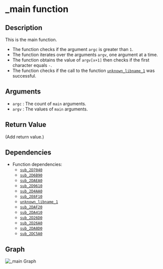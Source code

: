 # \_main function

## Description

This is the main function.

* The function checks if the argument `argc` is greater than `1`.
* The function iterates over the arguments `argv`, one argument at a time.
* The function obtains the value of `argv[x+1]` then checks if the first character equals `-`.
* The function checks if the call to the function [`unknown_libname_1`](unknown_libname_1.md) was successful.

## Arguments

* `argc` : The count of `main` arguments.
* `argv` : The values of `main` arguments.

## Return Value

(Add return value.)

## Dependencies

* Function dependencies:
  * [`sub_2D7040`](sub_2D7040.md)
  * [`sub_2D6B90`](sub_2D6B90.md)
  * [`sub_2DAEA0`](sub_2DAEA0.md)
  * [`sub_2D9610`](sub_2D9610.md)
  * [`sub_2D4AA0`](sub_2D4AA0.md)
  * [`sub_2E6F10`](sub_2E6F10.md)
  * [`unknown_libname_1`](unknown_libname_1.md)
  * [`sub_2DAF20`](sub_2DAF20.md)
  * [`sub_2DA410`](sub_2DA410.md)
  * [`sub_2D26D0`](sub_2D26D0.md)
  * [`sub_2D26A0`](sub_2D26A0.md)
  * [`sub_2DA8D0`](sub_2DA8D0.md)
  * [`sub_2DC5A0`](sub_2DC5A0.md)


## Graph

![\_main Graph](svg/_main.svg "_main Graph")

